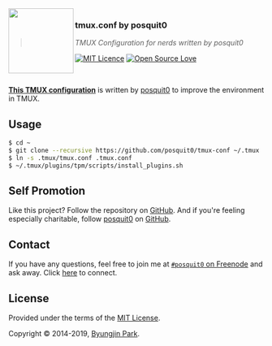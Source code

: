 <img src="https://raw.githubusercontent.com/posquit0/tmux-conf/master/icon.png?v=3&s=200" align="left" width="128px" height="128px"/>

### **tmux.conf by posquit0**
> *TMUX Configuration for nerds written by posquit0*

[![MIT Licence](https://badges.frapsoft.com/os/mit/mit.svg?v=103)](https://opensource.org/licenses/mit-license.php)
[![Open Source Love](https://badges.frapsoft.com/os/v1/open-source.svg?v=103)](https://github.com/ellerbrock/open-source-badge/)

<br />

[**This TMUX configuration**](https://github.com/posquit0/tmux-conf) is written by [posquit0](https://github.com/posquit0/) to improve the environment in TMUX.


## Usage

```sh
$ cd ~
$ git clone --recursive https://github.com/posquit0/tmux-conf ~/.tmux
$ ln -s .tmux/tmux.conf .tmux.conf
$ ~/.tmux/plugins/tpm/scripts/install_plugins.sh
```


## Self Promotion

Like this project? Follow the repository on [GitHub](https://github.com/posquit0/tmux-conf). And if you're feeling especially charitable, follow [posquit0](https://posquit0.com) on [GitHub](https://github.com/posquit0).


## Contact

If you have any questions, feel free to join me at [`#posquit0` on Freenode](irc://irc.freenode.net/posquit0) and ask away. Click [here](https://kiwiirc.com/client/irc.freenode.net/posquit0) to connect.


## License

Provided under the terms of the [MIT License](https://github.com/posquit0/tmux-conf/blob/master/LICENSE).

Copyright © 2014-2019, [Byungjin Park](http://www.posquit0.com).
